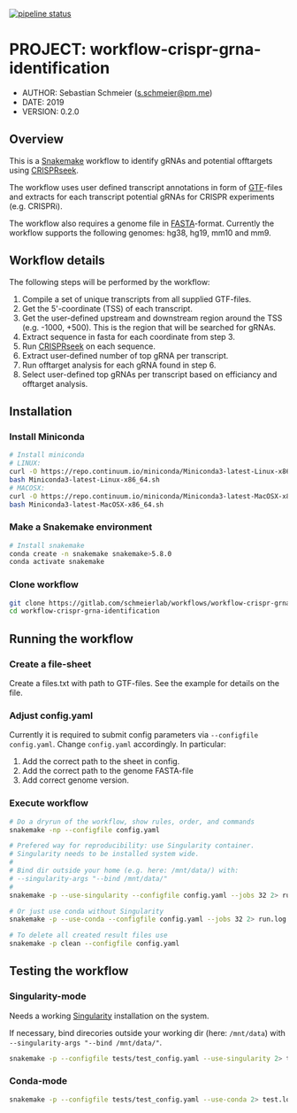 [![pipeline status](https://gitlab.com/schmeierlab/workflows/crisprseek-grna-id/badges/master/pipeline.svg)](https://gitlab.com/schmeierlab/workflows/crisprseek-grna-id/commits/master)

# PROJECT: workflow-crispr-grna-identification

- AUTHOR: Sebastian Schmeier (s.schmeier@pm.me)
- DATE: 2019 
- VERSION: 0.2.0

## Overview

This is a [Snakemake](https://snakemake.readthedocs.io/en/stable/index.html) workflow to identify gRNAs and potential offtargets using [CRISPRseek](https://www.bioconductor.org/packages/release/bioc/html/CRISPRseek.html).

The workflow uses user defined transcript annotations in form of [GTF](https://genome.ucsc.edu/FAQ/FAQformat.html#format4)-files and extracts for each transcript potential gRNAs for CRISPR experiments (e.g. CRISPRi).

The workflow also requires a genome file in [FASTA](http://genetics.bwh.harvard.edu/pph/FASTA.html)-format.
Currently the workflow supports the following genomes: hg38, hg19, mm10 and mm9.


## Workflow details

The following steps will be performed by the workflow:

1. Compile a set of unique transcripts from all supplied GTF-files.
2. Get the 5'-coordinate (TSS) of each transcript.
3. Get the user-defined upstream and downstream region around the TSS (e.g. -1000, +500). This is the region that will be searched for gRNAs.
4. Extract sequence in fasta for each coordinate from step 3.
5. Run [CRISPRseek](https://www.bioconductor.org/packages/release/bioc/html/CRISPRseek.html) on each sequence.
6. Extract user-defined number of top gRNA per transcript.
7. Run offtarget analysis for each gRNA found in step 6.
8. Select user-defined top gRNAs per transcript based on efficiancy and offtarget analysis.


## Installation

### Install Miniconda

```bash
# Install miniconda
# LINUX:
curl -O https://repo.continuum.io/miniconda/Miniconda3-latest-Linux-x86_64.sh
bash Miniconda3-latest-Linux-x86_64.sh
# MACOSX:
curl -O https://repo.continuum.io/miniconda/Miniconda3-latest-MacOSX-x86_64.sh
bash Miniconda3-latest-MacOSX-x86_64.sh
```

### Make a Snakemake environment

```bash
# Install snakemake
conda create -n snakemake snakemake>5.8.0
conda activate snakemake
```

### Clone workflow

```bash
git clone https://gitlab.com/schmeierlab/workflows/workflow-crispr-grna-identification.git
cd workflow-crispr-grna-identification
```


## Running the workflow

### Create a file-sheet

Create a files.txt with path to GTF-files. 
See the example for details on the file.

### Adjust config.yaml

Currently it is required to submit config parameters via `--configfile config.yaml`.
Change `config.yaml` accordingly. In particular:

1. Add the correct path to the sheet in config.
2. Add the correct path to the genome FASTA-file 
3. Add correct genome version. 

### Execute workflow

```bash
# Do a dryrun of the workflow, show rules, order, and commands
snakemake -np --configfile config.yaml

# Prefered way for reproducibility: use Singularity container.
# Singularity needs to be installed system wide.
#
# Bind dir outside your home (e.g. here: /mnt/data/) with:
# --singularity-args "--bind /mnt/data/"
#
snakemake -p --use-singularity --configfile config.yaml --jobs 32 2> run.log

# Or just use conda without Singularity
snakemake -p --use-conda --configfile config.yaml --jobs 32 2> run.log

# To delete all created result files use
snakemake -p clean --configfile config.yaml
```


## Testing the workflow

### Singularity-mode

Needs a working [Singularity](https://sylabs.io/singularity/) installation on the system.

If necessary, bind direcories outside your working dir (here: `/mnt/data`) with `--singularity-args "--bind /mnt/data/"`.

```bash
snakemake -p --configfile tests/test_config.yaml --use-singularity 2> test.log
```


### Conda-mode

```bash
snakemake -p --configfile tests/test_config.yaml --use-conda 2> test.log
```
